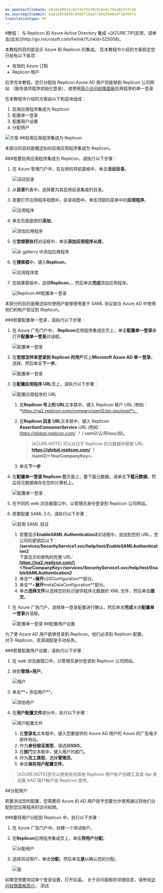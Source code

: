 ```yaml
---
ms.openlocfilehash: e82dad8b21c6274ef81f0c8c8e817d1a82374fa9
ms.sourcegitcommit: bab1265d669c3e6871daa7cb8a5640a47104947a
translationtype: MT
---
```

<properties pageTitle="教程︰ Azure Active Directory 集成与 Replicon |Microsoft Azure" description="了解如何使用 Replicon Azure Active Directory 以启用单一登录、 自动化资源调配，和更多。" services="active-directory" authors="MarkusVi"  documentationCenter="na" manager="stevenpo"/>
<tags ms.service="active-directory" ms.devlang="na" ms.topic="article" ms.tgt_pltfrm="na" ms.workload="identity" ms.date="08/01/2015" ms.author="markvi" />
#教程︰ 与 Replicon 的 Azure Active Directory 集成
>[AZURE.TIP]反馈，请单击[此处](http://go.microsoft.com/fwlink/?LinkId=525008)。
  
本教程的目的是显示 Azure 和 Replicon 的集成。 在本教程中介绍的方案假定您已经有以下各项︰

-   有效的 Azure 订购
-   Replicon 租户
  
后学完本教程，您已分配给 Replicon Azure AD 用户将能够到 Replicon 公司网站 （服务提供程序初始化登录），或使用[简介访问权限面板](https://msdn.microsoft.com/library/dn308586)应用程序的单一登录
  
在本教程中介绍的方案由以下构造块组成︰

1.  启用应用程序集成为 Replicon
2.  配置单一登录
3.  配置用户设置
4.  分配用户

![方案](./media/active-directory-saas-replicon-tutorial/IC777798.png "Scenario")
##启用应用程序集成为 Replicon
  
本部分的目的是概述如何启用应用程序集成为 Replicon。

###若要启用应用程序集成为 Replicon，请执行以下步骤︰

1.  在 Azure 管理门户中，在左侧的导航窗格中，单击**活动目录**。

    ![活动目录](./media/active-directory-saas-replicon-tutorial/IC700993.png "Active Directory")

2.  从**目录**列表中，选择要为其启用目录集成的目录。

3.  若要打开应用程序视图中，目录视图中，单击顶部的菜单中的**应用程序**。

    ![应用程序](./media/active-directory-saas-replicon-tutorial/IC700994.png "Applications")

4.  单击页面底部的**添加**。

    ![添加应用程序](./media/active-directory-saas-replicon-tutorial/IC749321.png "Add application")

5.  在**您想要执行**对话框中，单击**添加应用程序从库**。

    ![从 gallerry 中添加应用程序](./media/active-directory-saas-replicon-tutorial/IC749322.png "Add an application from gallerry")

6.  在**搜索框**中，键入**Replicon**。

    ![应用程序库](./media/active-directory-saas-replicon-tutorial/IC777799.png "Application gallery")

7.  在结果窗格中，选择**Replicon**，，然后单击**完成**添加应用程序。

    ![Replicon](./media/active-directory-saas-replicon-tutorial/IC777800.png "Replicon")
##配置单一登录
  
本部分的目的是概述如何使用户能够使用基于 SAML 协议联合 Azure AD 中使用他们的帐户验证到 Replicon。

###若要配置单一登录，请执行以下步骤︰

1.  在 Azure 广告门户中， **Replicon**应用程序集成在页上，单击**配置单一登录**来打开**配置单一登录**对话框。

    ![配置单一登录](./media/active-directory-saas-replicon-tutorial/IC777801.png "Configure single sign-on")

2.  在**您想怎样来登录到 Replicon 的用户**页上**Microsoft Azure AD 单一登录**，选择，然后单击**下一步**。

    ![配置单一登录](./media/active-directory-saas-replicon-tutorial/IC777802.png "Configure single sign-on")

3.  在**配置应用程序 URL**页上，请执行以下步骤︰

    ![配置应用程序的 URL](./media/active-directory-saas-replicon-tutorial/IC777803.png "Configure app URL")

    1.  在**Replicon 号上的 URL**文本框中，键入 Replicon 租户 URL (例如︰ *https://na2.replicon.com/company/saml2/sp-sso/post*)。
    2.  在**Replicon 回复 URL**文本框中，键入 Replicon **AssertionConsumerService** URL (例如︰ *https://global.replicon.com/ ！ / saml2/公司/sso/后*)。  

        >[AZURE.NOTE] 可以从位于 Replicon 的元数据中获取 URL:         **https://global.replicon.com/ ！ /saml2/\<YourCompanyKey\>**。

    3.  单击**下一步**

4.  在**配置单一登录 Replicon 在**页面上，要下载元数据，请单击**下载元数据**，然后将元数据保存在您的计算机上。

    ![配置单一登录](./media/active-directory-saas-replicon-tutorial/IC777804.png "Configure single sign-on")

5.  在不同的 web 浏览器窗口中，以管理员身份登录到 Replicon 公司网站。

6.  若要配置 SAML 2.0，请执行以下步骤︰

    ![启用 SAML 验证](./media/active-directory-saas-replicon-tutorial/IC777805.png "Enable SAML authentication")

    1.  若要显示**EnableSAML Authentication2**对话框中，追加到您的 URL，您公司的密钥后以下︰  
        **/services/SecurityService1.svc/help/test/EnableSAMLAuthentication2**  
        下面显示的架构的完整 URL:  
        **https://na2.replicon.com/\<YourCompanyKey\>/services/SecurityService1.svc/help/test/EnableSAMLAuthentication2**
    2.  单击**+**展开**v20Configuration**部分。
    3.  单击**+**展开**metaDataConfiguration**部分。
    4.  单击**选择文件**以选择您的标识提供程序元数据的 XML 文件，然后单击**提交**。

7.  在 Azure 广告门户，选择单一登录配置进行确认，然后单击**完成**关闭**配置单一登录**对话框。

    ![配置单一登录](./media/active-directory-saas-replicon-tutorial/IC778418.png "Configure single sign-on")
##配置用户设置
  
为了使 Azure AD 用户能够登录到 Replicon，他们必须到 Replicon 配置。  
对于 Replicon，资源调配是手动任务。

###若要配置用户设置，请执行以下步骤︰

1.  在 web 浏览器窗口中，以管理员身份登录到 Replicon 公司网站。

2.  转到**管理\>用户**。

    ![用户](./media/active-directory-saas-replicon-tutorial/IC777806.png "Users")

3.  单击**+ 添加用户**。

    ![添加用户](./media/active-directory-saas-replicon-tutorial/IC777807.png "Add User")

4.  在**用户配置文件**部分中，执行以下步骤︰

    ![用户配置文件](./media/active-directory-saas-replicon-tutorial/IC777808.png "User profile")

    1.  在**登录名**文本框中，键入您要提供的 Azure AD 用户的 Azure 的广告电子邮件地址。
    2.  作为**身份验证类型**，请选择**SSO**。
    3.  在**部门**文本框中，键入用户的部门。
    4.  作为**员工类型**，选择**管理员**。
    5.  单击**保存用户配置文件**。

>[AZURE.NOTE]您可以使用任何其他 Replicon 用户帐户创建工具或 Api 来设置 AAD 用户帐户由 Replicon 提供。

##分配用户
  
若要测试您的配置，您需要将 Azure 的 AD 用户授予您要允许使用通过将他们分配到您应用程序的访问权限。

###要将用户分配到 Replicon 中，执行以下步骤︰

1.  在 Azure 广告门户中，创建一个测试帐户。

2.  在**Replicon**应用程序集成页上，单击**将用户分配**。

    ![分配用户](./media/active-directory-saas-replicon-tutorial/IC777809.png "Assign users")

3.  选择测试用户，单击**分配**，然后单击**是**以确认您的分配。

    ![是](./media/active-directory-saas-replicon-tutorial/IC767830.png "Yes")
  
如果您想要测试单个登录设置，打开后盖。 关于访问面板的详细信息，请参阅[访问权限面板简介](https://msdn.microsoft.com/library/dn308586)。
测试
